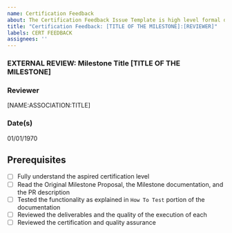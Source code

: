 ```yaml
---
name: Certification Feedback
about: The Certification Feedback Issue Template is high level formal documentation of a feedback made by the reviewer during the certification process. 
title: "Certification Feedback: [TITLE OF THE MILESTONE]:[REVIEWER]"
labels: CERT FEEDBACK
assignees: ''
---
```

### EXTERNAL REVIEW: Milestone Title [TITLE OF THE MILESTONE]  
### Reviewer  
[NAME:ASSOCIATION:TITLE]  
### Date(s)  
01/01/1970  
## Prerequisites
- [ ] Fully understand the aspired certification level
- [ ] Read the Original Milestone Proposal, the Milestone documentation, and the PR description
- [ ] Tested the functionality as explained in `How To Test` portion of the documentation
- [ ] Reviewed the deliverables and the quality of the execution of each
- [ ] Reviewed the certification and quality assurance